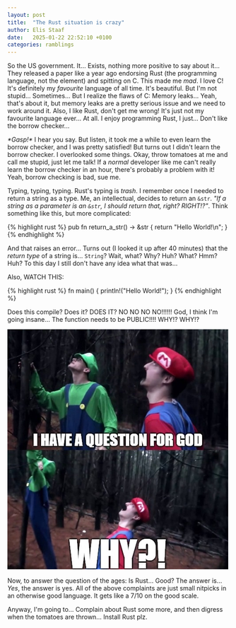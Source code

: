```yaml
---
layout: post
title:  "The Rust situation is crazy"
author: Elis Staaf
date:   2025-01-22 22:52:10 +0100
categories: ramblings
---
```


So the US government. It... Exists, nothing more positive to say about it...
They released a paper like a year ago endorsing Rust (the programming language,
not the element) and spitting on C. This made me *mad*. I love C! It's definitely
my *favourite* language of all time. It's beautiful. But I'm not stupid... Sometimes...
But I realize the flaws of C: Memory leaks... Yeah, that's about it, but memory
leaks are a pretty serious issue and we need to work around it. Also, I like Rust,
don't get me wrong! It's just not my favourite language ever... At all. I enjoy
programming Rust, I just... Don't like the borrow checker...

*\*Gasp!\** I hear you say. But listen, it took me a while to even learn the borrow
checker, and I was pretty satisfied! But turns out I didn't learn the borrow checker.
I overlooked some things. Okay, throw tomatoes at me and call me stupid, just let me
talk! If a *normal* developer like me can't really learn the borrow checker in an hour,
there's probably a problem with it! Yeah, borrow checking is bad, sue me.

Typing, typing, typing. Rust's typing is *trash*. I remember once I needed to return
a string as a type. Me, an intellectual, decides to return an ``&str``. *"If a string
as a parameter is an ``&str``, I should return that, right? RIGHT!?"*. Think something
like this, but more complicated:

{% highlight rust %}
pub fn return_a_str() -> &str {
    return "Hello World!\n";
}
{% endhighlight %}

And that raises an error... Turns out (I looked it up after 40 minutes) that the
*return type* of a string is... ``String``? Wait, what? Why? Huh? What? Hmm? Huh?
To this day I still don't have any idea what that was...

Also, WATCH THIS:

{% highlight rust %}
fn main() {
    println!("Hello World!");
}
{% endhighlight %}

Does this compile? Does it? DOES IT? NO NO NO NO!!!!!! God, I think I'm going
insane... The function needs to be PUBLIC!!!! WHY!? WHY!?

![WHY!!!!!!](_img/question_for_god.jpg)

Now, to answer the question of the ages: Is Rust... Good? The answer is... *Yes*,
the answer is yes. All of the above complaints are just small nitpicks in an
otherwise good language. It gets like a 7/10 on the good scale.

Anyway, I'm going to... Complain about Rust some more, and then digress when the
tomatoes are thrown... Install Rust plz.
